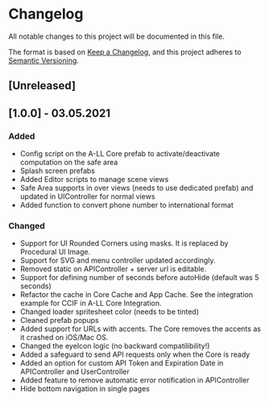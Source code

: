 # Changelog

All notable changes to this project will be documented in this file.

The format is based on [Keep a Changelog](https://keepachangelog.com/en/1.0.0/),
and this project adheres to [Semantic Versioning](https://semver.org/spec/v2.0.0.html).

## [Unreleased]

## [1.0.0] - 03.05.2021

### Added

- Config script on the A-LL Core prefab to activate/deactivate computation on the safe area
- Splash screen prefabs
- Added Editor scripts to manage scene views
- Safe Area supports in over views (needs to use dedicated prefab) and updated in UIController for normal views
- Added function to convert phone number to international format

### Changed

- Support for UI Rounded Corners using masks. It is replaced by Procedural UI Image.
- Support for SVG and menu controller updated accordingly.
- Removed static on APIController + server url is editable.
- Support for defining number of seconds before autoHide (default was 5 seconds)
- Refactor the cache in Core Cache and App Cache. See the integration example for CCIF in A-LL Core Integration.
- Changed loader spritesheet color (needs to be tinted)
- Cleaned prefab popups
- Added support for URLs with accents. The Core removes the accents as it crashed on iOS/Mac OS.
- Changed the eyeIcon logic (no backward compatilibility!)
- Added a safeguard to send API requests only when the Core is ready
- Added an option for custom API Token and Expiration Date in APIController and UserController
- Added feature to remove automatic error notification in APIController
- Hide bottom navigation in single pages